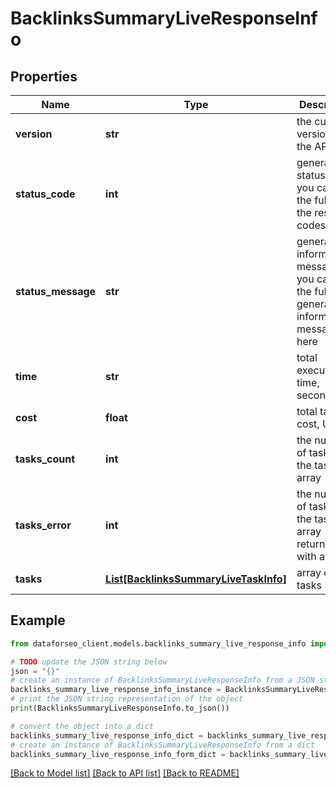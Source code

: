 # BacklinksSummaryLiveResponseInfo


## Properties

Name | Type | Description | Notes
------------ | ------------- | ------------- | -------------
**version** | **str** | the current version of the API | [optional] 
**status_code** | **int** | general status code you can find the full list of the response codes here | [optional] 
**status_message** | **str** | general informational message you can find the full list of general informational messages here | [optional] 
**time** | **str** | total execution time, seconds | [optional] 
**cost** | **float** | total tasks cost, USD | [optional] 
**tasks_count** | **int** | the number of tasks in the tasks array | [optional] 
**tasks_error** | **int** | the number of tasks in the tasks array returned with an error | [optional] 
**tasks** | [**List[BacklinksSummaryLiveTaskInfo]**](BacklinksSummaryLiveTaskInfo.md) | array of tasks | [optional] 

## Example

```python
from dataforseo_client.models.backlinks_summary_live_response_info import BacklinksSummaryLiveResponseInfo

# TODO update the JSON string below
json = "{}"
# create an instance of BacklinksSummaryLiveResponseInfo from a JSON string
backlinks_summary_live_response_info_instance = BacklinksSummaryLiveResponseInfo.from_json(json)
# print the JSON string representation of the object
print(BacklinksSummaryLiveResponseInfo.to_json())

# convert the object into a dict
backlinks_summary_live_response_info_dict = backlinks_summary_live_response_info_instance.to_dict()
# create an instance of BacklinksSummaryLiveResponseInfo from a dict
backlinks_summary_live_response_info_form_dict = backlinks_summary_live_response_info.from_dict(backlinks_summary_live_response_info_dict)
```
[[Back to Model list]](../README.md#documentation-for-models) [[Back to API list]](../README.md#documentation-for-api-endpoints) [[Back to README]](../README.md)


